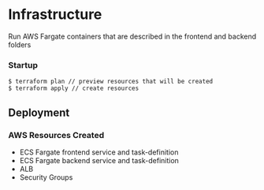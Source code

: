 # Infrastructure

Run AWS Fargate containers that are described in the frontend and backend folders

### Startup

```
$ terraform plan // preview resources that will be created
$ terraform apply // create resources
```

## Deployment

### AWS Resources Created

* ECS Fargate frontend service and task-definition
* ECS Fargate backend service and task-definition
* ALB
* Security Groups
